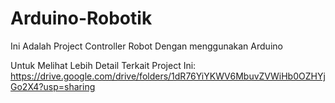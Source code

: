 # Arduino-Robotik
Ini Adalah Project Controller Robot Dengan menggunakan Arduino

Untuk Melihat Lebih Detail Terkait Project Ini:
  https://drive.google.com/drive/folders/1dR76YiYKWV6MbuvZVWiHb0OZHYjGo2X4?usp=sharing
